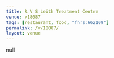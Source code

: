 ```yaml
---
title: R V S Leith Treatment Centre
venue: v18087
tags: [restaurant, food, "fhrs:662109"]
permalink: /v/18087/
layout: venue
---
```

null